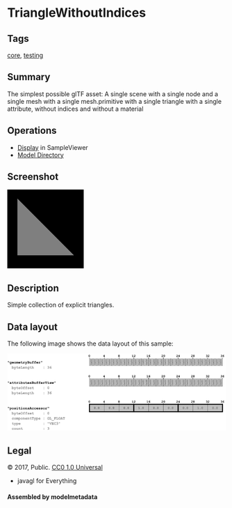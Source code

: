# TriangleWithoutIndices

## Tags

[core](../../Models-core.md), [testing](../../Models-testing.md)

## Summary

The simplest possible glTF asset: A single scene with a single node and a single mesh with a single mesh.primitive with a single triangle with a single attribute, without indices and without a material

## Operations

* [Display](https://github.khronos.org/glTF-Sample-Viewer-Release/?model=https://raw.GithubUserContent.com/KhronosGroup/glTF-Sample-Assets/main/./Models/TriangleWithoutIndices/glTF/TriangleWithoutIndices.gltf) in SampleViewer
* [Model Directory](./)

## Screenshot

![screenshot](screenshot/screenshot.png)

## Description

Simple collection of explicit triangles.

## Data layout

The following image shows the data layout of this sample:

![triangleWithoutIndices](screenshot/triangleWithoutIndices.png)

## Legal

&copy; 2017, Public. [CC0 1.0 Universal](https://creativecommons.org/publicdomain/zero/1.0/legalcode)

 - javagl for Everything

#### Assembled by modelmetadata